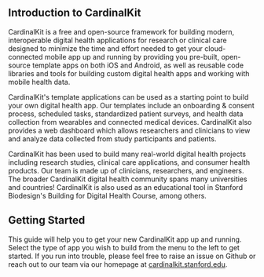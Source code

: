 ## Introduction to CardinalKit

CardinalKit is a free and open-source framework for building modern, interoperable digital health applications for research or clinical care designed to minimize the time and effort needed to get your cloud-connected mobile app up and running by providing you pre-built, open-source template apps on both iOS and Android, as well as reusable code libraries and tools for building custom digital health apps and working with mobile health data.

CardinalKit's template applications can be used as a starting point to build your own digital health app. Our templates include an onboarding & consent process, scheduled tasks, standardized patient surveys, and health data collection from wearables and connected medical devices. CardinalKit also provides a web dashboard which allows researchers and clinicians to view and analyze data collected from study participants and patients.

CardinalKit has been used to build many real-world digital health projects including research studies, clinical care applications, and consumer health products. Our team is made up of clinicians, researchers, and engineers. The broader CardinalKit digital health community spans many universities and countries! CardinalKit is also used as an educational tool in Stanford Biodesign's Building for Digital Health Course, among others.

## Getting Started

This guide will help you to get your new CardinalKit app up and running. Select the type of app you wish to build from the menu to the left to get started. If you run into trouble, please feel free to raise an issue on Github or reach out to our team via our homepage at [cardinalkit.stanford.edu](https://cardinalkit.stanford.edu).